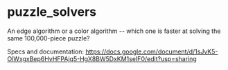 # puzzle_solvers
An edge algorithm or a color algorithm -- which one is faster at solving the same 100,000-piece puzzle?

Specs and documentation: https://docs.google.com/document/d/1sJvK5-OlWxgxBep6HvHFPAjq5-HgX8BW5DxKM1seIF0/edit?usp=sharing
